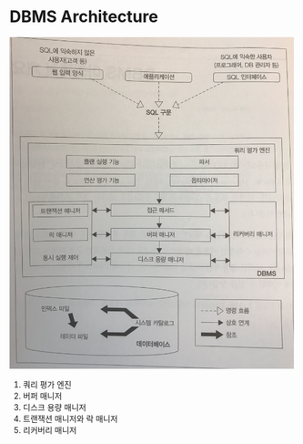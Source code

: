 # DBMS Architecture

<img src="https://github.com/miki1029/note/raw/master/sql/dbms_architecture.png" width="500px"/>

1. 쿼리 평가 엔진
1. 버퍼 매니저
1. 디스크 용량 매니저
1. 트랜잭션 매니저와 락 매니저
1. 리커버리 매니저
